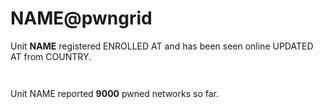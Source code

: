 # <span class="unit.name">NAME</span>@pwngrid

Unit <strong><span class="unit.name">NAME</span></strong> registered <span class="unit.enrolled_at">ENROLLED AT</span> and has been seen online 
<span class="unit.updated_at">UPDATED AT</span> from <span class="unit.country">COUNTRY</span>. 

<pre><code class="unit.public_key">
</code></pre>

Unit <span class="unit.name">NAME</span> reported <strong><span class="unit.networks">9000</span></strong> 
pwned networks so far.

<div id="unitsession" style="display: none">
    <h3>Last Session</h3>
    <table width="100%">
        <tbody>
            <tr>
                <th width="20%">Duration</th>
                <td class="unit.session:duration"></td>
            </tr>
            <tr>
                <th>Peers Met</th>
                <td class="unit.session:peers"></td>
            </tr>
            <tr>
                <th>Associations</th>
                <td class="unit.session:associated"></td>
            </tr>
            <tr>
                <th>Deauths</th>
                <td class="unit.session:deauthed"></td>
            </tr>
            <tr>
                <th>Handshakes</th>
                <td class="unit.session:handshakes"></td>
            </tr>
            <tr>
                <th>Min Reward</th>
                <td class="unit.session:min_reward"></td>
            </tr>
            <tr>
                <th>Max Reward</th>
                <td class="unit.session:max_reward"></td>
            </tr>
            <tr>
                <th>Average Reward</th>
                <td class="unit.session:avg_reward"></td>
            </tr>
        </tbody>
    </table>
</div>

